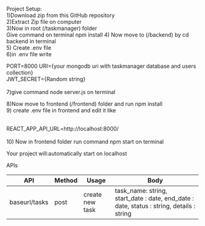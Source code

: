 Project Setup: <br>
1)Download zip from this GitHub repository <br>
2)Extract Zip file on computer <br>
3)Now in root (/taskmanager) folder <br>
Give command on terminal npm install
4) Now move to (/backend) by cd backend in terminal <br>
5) Create .env file <br>
6)in .env file write <br>

PORT=8000
URI={your mongodb uri with taskmanager database and users collection} <br>
JWT_SECRET={Random string}
 <br>
 <br>
7)give command node server.js on terminal <br>

8)Now move to frontend (/frontend) folder and run npm install <br>
9) create .env file in frontend and edit it like <br> <br>

REACT_APP_API_URL=http://localhost:8000/
<br><br>
10) Now in frontend folder run command npm start on terminal <br>

Your project will:automatically start on localhost

APIs

| API           | Method        | Usage         | Body          |
| ------------- | ------------- | ------------- | ------------- |
|  baseurl/tasks | post  | create new task | task_name: string, start_date : date, end_date : date, status : string, details : string

